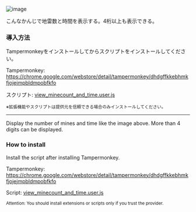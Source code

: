 ![image](https://github.com/nagaogn/view_minecount_and_time/assets/123641522/93d269b8-ce42-4636-bfd9-6d68f5a5d432)

こんなかんじで地雷数と時間を表示する。4桁以上も表示できる。  

### 導入方法  
Tampermonkeyをインストールしてからスクリプトをインストールしてください。  

Tampermonkey: https://chrome.google.com/webstore/detail/tampermonkey/dhdgffkkebhmkfjojejmpbldmpobfkfo  

スクリプト: [view_minecount_and_time.user.js](https://github.com/nagaogn/view_minecount_and_time/raw/main/view_minecount_and_time.user.js)  

<sub>※拡張機能やスクリプトは提供元を信頼できる場合のみインストールしてください。</sub>

***

Display the number of mines and time like the image above. More than 4 digits can be displayed.  

### How to install
Install the script after installing Tampermonkey.  

Tampermonkey: https://chrome.google.com/webstore/detail/tampermonkey/dhdgffkkebhmkfjojejmpbldmpobfkfo  

Script: [view_minecount_and_time.user.js](https://github.com/nagaogn/view_minecount_and_time/raw/main/view_minecount_and_time.user.js)  

<sub>Attention: You should install extensions or scripts only if you trust the provider.</sub>
